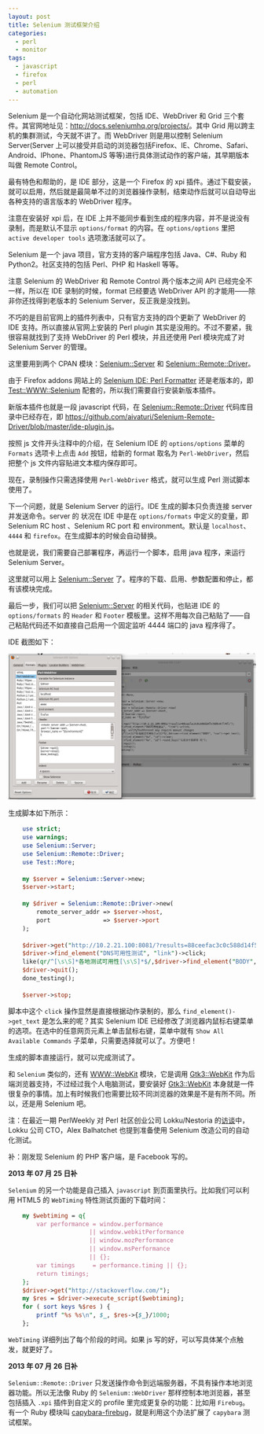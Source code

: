 ```yaml
---
layout: post
title: Selenium 测试框架介绍
categories:
  - perl
  - monitor
tags:
  - javascript
  - firefox
  - perl
  - automation
---
```


Selenium 是一个自动化网站测试框架，包括 IDE、WebDriver 和 Grid 三个套件。其官网地址见：<http://docs.seleniumhq.org/projects/>。其中 Grid 用以跨主机的集群测试，今天就不讲了。而 WebDriver 则是用以控制 Selenium Server(Server 上可以接受并启动的浏览器包括Firefox、IE、Chrome、Safari、Android、IPhone、PhantomJS 等等)进行具体测试动作的客户端，其早期版本叫做 Remote Control。

最有特色和帮助的，是 IDE 部分，这是一个 Firefox 的 xpi 插件。通过下载安装，就可以启用，然后就是最简单不过的浏览器操作录制，结束动作后就可以自动导出各种支持的语言版本的 WebDriver 程序。

注意在安装好 xpi 后，在 IDE 上并不能同步看到生成的程序内容，并不是说没有录制，而是默认不显示 `options/format` 的内容。在 `options/options` 里把 `active developer tools` 选项激活就可以了。

Selenium 是一个 java 项目，官方支持的客户端程序包括 Java、C#、Ruby 和 Python2。社区支持的包括 Perl、PHP 和 Haskell 等等。

注意 Selenium 的 WebDriver 和 Remote Control 两个版本之间 API 已经完全不一样，所以在 IDE 录制的时候，format 已经要选 WebDriver API 的才能用——除非你还找得到老版本的 Selenium Server，反正我是没找到。

不巧的是目前官网上的插件列表中，只有官方支持的四个更新了 WebDriver 的 IDE 支持。所以直接从官网上安装的 Perl plugin 其实是没用的。不过不要紧，我很容易就找到了支持 WebDriver 的 Perl 模块，并且还使用 Perl 模块完成了对 Selenium Server 的管理。

这里要用到两个 CPAN 模块：[Selenium::Server](https://metacpan.org/module/Selenium::Server) 和 [Selenium::Remote::Driver](https://metacpan.org/module/Selenium::Remote::Driver)。

由于 Firefox addons 网站上的 [Selenium IDE: Perl Formatter](https://addons.mozilla.org/zh-CN/firefox/addon/selenium-ide-perl-formatter/?src=search) 还是老版本的，即 [Test::WWW::Selenium](https://metacpan.org/module/Test::WWW::Selenium) 配套的，所以我们需要自行安装新版本插件。

新版本插件也就是一段 javascript 代码，在 [Selenium::Remote::Driver](https://metacpan.org/module/Selenium::Remote::Driver) 代码库目录中已经存在，即 <https://github.com/aivaturi/Selenium-Remote-Driver/blob/master/ide-plugin.js>。

按照 js 文件开头注释中的介绍，在 Selenium IDE 的 `options/options` 菜单的 `Formats` 选项卡上点击 `Add` 按钮，给新的 format 取名为 `Perl-WebDriver`，然后把整个 js 文件内容贴进文本框内保存即可。

现在，录制操作只需选择使用 `Perl-WebDriver` 格式，就可以生成 Perl 测试脚本使用了。

下一个问题，就是 Selenium Server 的运行。IDE 生成的脚本只负责连接 server 并发送命令。server 的 状况在 IDE 中是在 `options/formats` 中定义的变量，即 Selenium RC host 、Selenium RC port 和 environment。默认是 `localhost`、`4444` 和 `firefox`。在生成脚本的时候会自动替换。

也就是说，我们需要自己部署程序，再运行一个脚本，启用 java 程序，来运行 Selenium Server。

这里就可以用上 [Selenium::Server](https://metacpan.org/module/Selenium::Server) 了。程序的下载、启用、参数配置和停止，都有该模块完成。

最后一步，我们可以把 [Selenium::Server](https://metacpan.org/module/Selenium::Server) 的相关代码，也贴进 IDE 的 `options/formats` 的 `Header` 和 `Footer` 模板里。这样不用每次自己粘贴了——自己粘贴代码还不如直接自己启用一个固定监听 4444 端口的 java 程序得了。

IDE 截图如下：

![selenium-ide](/images/uploads/selenium-ide.png)

生成脚本如下所示：

```perl
    use strict;
    use warnings;
    use Selenium::Server;
    use Selenium::Remote::Driver;
    use Test::More;
    
    my $server = Selenium::Server->new;
    $server->start;
    
    my $driver = Selenium::Remote::Driver->new(
        remote_server_addr => $server->host,
        port               => $server->port
    );
    
    $driver->get("http://10.2.21.100:8081/?results=88ceefac3c0c588d14f579d0c47f74fc");
    $driver->find_element("DNS可用性测试", "link")->click;
    like(qr/^[\s\S]*各地测试可用性[\s\S]*$/,$driver->find_element("BODY", "css")->get_text);
    $driver->quit();
    done_testing();
    
    $server->stop;
```

脚本中这个 `click` 操作显然是直接根据动作录制的，那么 `find_element()->get_text` 是怎么来的呢？其实 Selenium IDE 已经修改了浏览器内鼠标右键菜单的选项。在选中的任意网页元素上单击鼠标右键，菜单中就有 `Show All Available Commands` 子菜单，只需要选择就可以了。方便吧！

生成的脚本直接运行，就可以完成测试了。

和 `Selenium` 类似的，还有 [WWW::WebKit](https://metacpan.org/module/WWW::WebKit) 模块，它是调用 [Gtk3::WebKit](https://metacpan.org/module/Gtk3::WebKit) 作为后端浏览器支持，不过经过我个人电脑测试，要安装好 [Gtk3::WebKit](https://metacpan.org/module/Gtk3::WebKit) 本身就是一件很复杂的事情。加上有时候我们也需要比较不同浏览器的效果是不是有所不同。所以，还是用 Selenium 吧。

注：在最近一期 PerlWeekly 对 Perl 社区创业公司 Lokku/Nestoria 的[访谈](http://blogs.perl.org/user/ovid/2013/07/perl-startups-lokkunestoria.html)中，Lokku 公司 CTO，Alex Balhatchet 也提到准备使用 Selenium 改造公司的自动化测试。

补：刚发现 Selenium 的 PHP 客户端，是 Facebook 写的。

__2013 年 07 月 25 日补__

`Selenium` 的另一个功能是自己插入 `javascript` 到页面里执行。比如我们可以利用 HTML5 的 `WebTiming` 特性测试页面的下载时间：

```perl
    my $webtiming = q{
        var performance = window.performance
                       || window.webkitPerformance
                       || window.mozPerformance
                       || window.msPerformance
                       || {};
        var timings     = performance.timing || {};
        return timings;
    };
    $driver->get("http://stackoverflow.com/");
    my $res = $driver->execute_script($webtiming);
    for ( sort keys %$res ) {
        printf "%s %s\n", $_, $res->{$_}/1000;
    };
```

`WebTiming` 详细列出了每个阶段的时间。如果 js 写的好，可以写具体某个点触发，就更好了。

__2013 年 07 月 26 日补__

`Selenium::Remote::Driver` 只发送操作命令到远端服务器，不具有操作本地浏览器功能。所以无法像 Ruby 的 `Selenium::WebDriver` 那样控制本地浏览器，甚至包括插入 `.xpi` 插件到自定义的 profile 里完成更复杂的功能：比如用 `Firebug`。有一个 Ruby 模块叫 [capybara-firebug](https://github.com/jfirebaugh/capybara-firebug)，就是利用这个办法扩展了 `capybara` 测试框架。

